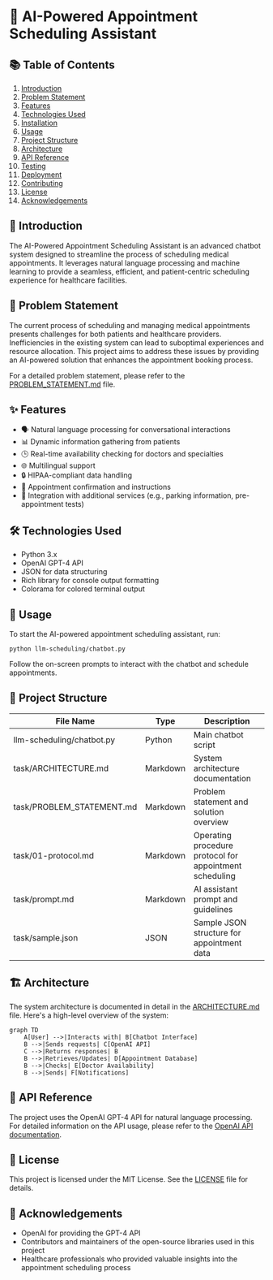 
# 🤖 AI-Powered Appointment Scheduling Assistant

## 📚 Table of Contents
1. [Introduction](#introduction)
2. [Problem Statement](#problem-statement)
3. [Features](#features)
4. [Technologies Used](#technologies-used)
5. [Installation](#installation)
6. [Usage](#usage)
7. [Project Structure](#project-structure)
8. [Architecture](#architecture)
9. [API Reference](#api-reference)
10. [Testing](#testing)
11. [Deployment](#deployment)
12. [Contributing](#contributing)
13. [License](#license)
14. [Acknowledgements](#acknowledgements)

## 🎉 Introduction

The AI-Powered Appointment Scheduling Assistant is an advanced chatbot system designed to streamline the process of scheduling medical appointments. It leverages natural language processing and machine learning to provide a seamless, efficient, and patient-centric scheduling experience for healthcare facilities.

## 🎯 Problem Statement

The current process of scheduling and managing medical appointments presents challenges for both patients and healthcare providers. Inefficiencies in the existing system can lead to suboptimal experiences and resource allocation. This project aims to address these issues by providing an AI-powered solution that enhances the appointment booking process.

For a detailed problem statement, please refer to the [PROBLEM_STATEMENT.md](task/PROBLEM_STATEMENT.md) file.

## ✨ Features

- 🗣️ Natural language processing for conversational interactions
- 📊 Dynamic information gathering from patients
- 🕒 Real-time availability checking for doctors and specialties
- 🌐 Multilingual support
- 🔒 HIPAA-compliant data handling
- 📅 Appointment confirmation and instructions
- 🚗 Integration with additional services (e.g., parking information, pre-appointment tests)

## 🛠️ Technologies Used

- Python 3.x
- OpenAI GPT-4 API
- JSON for data structuring
- Rich library for console output formatting
- Colorama for colored terminal output


## 🚀 Usage

To start the AI-powered appointment scheduling assistant, run:

```
python llm-scheduling/chatbot.py
```

Follow the on-screen prompts to interact with the chatbot and schedule appointments.

## 📁 Project Structure

| File Name | Type | Description |
|-----------|------|-------------|
| llm-scheduling/chatbot.py | Python | Main chatbot script |
| task/ARCHITECTURE.md | Markdown | System architecture documentation |
| task/PROBLEM_STATEMENT.md | Markdown | Problem statement and solution overview |
| task/01-protocol.md | Markdown | Operating procedure protocol for appointment scheduling |
| task/prompt.md | Markdown | AI assistant prompt and guidelines |
| task/sample.json | JSON | Sample JSON structure for appointment data |

## 🏗️ Architecture

The system architecture is documented in detail in the [ARCHITECTURE.md](task/ARCHITECTURE.md) file. Here's a high-level overview of the system:

```mermaid
graph TD
    A[User] -->|Interacts with| B[Chatbot Interface]
    B -->|Sends requests| C[OpenAI API]
    C -->|Returns responses| B
    B -->|Retrieves/Updates| D[Appointment Database]
    B -->|Checks| E[Doctor Availability]
    B -->|Sends| F[Notifications]
```

## 🔌 API Reference

The project uses the OpenAI GPT-4 API for natural language processing. For detailed information on the API usage, please refer to the [OpenAI API documentation](https://beta.openai.com/docs/).



## 📄 License

This project is licensed under the MIT License. See the [LICENSE](LICENSE) file for details.

## 👏 Acknowledgements

- OpenAI for providing the GPT-4 API
- Contributors and maintainers of the open-source libraries used in this project
- Healthcare professionals who provided valuable insights into the appointment scheduling process

